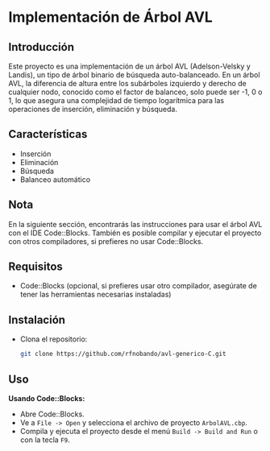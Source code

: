 # Implementación de Árbol AVL

## Introducción
Este proyecto es una implementación de un árbol AVL (Adelson-Velsky y Landis), un tipo de árbol binario de búsqueda auto-balanceado. En un árbol AVL, la diferencia de altura entre los subárboles izquierdo y derecho de cualquier nodo, conocido como el factor de balanceo, solo puede ser -1, 0 o 1, lo que asegura una complejidad de tiempo logarítmica para las operaciones de inserción, eliminación y búsqueda.

## Características
- Inserción
- Eliminación
- Búsqueda
- Balanceo automático

## Nota
En la siguiente sección, encontrarás las instrucciones para usar el árbol AVL con el IDE Code::Blocks. También es posible compilar y ejecutar el proyecto con otros compiladores, si prefieres no usar Code::Blocks.

## Requisitos
- Code::Blocks (opcional, si prefieres usar otro compilador, asegúrate de tener las herramientas necesarias instaladas)

## Instalación
- Clona el repositorio:
    ```sh
    git clone https://github.com/rfnobando/avl-generico-C.git
    ```

## Uso
**Usando Code::Blocks:**
- Abre Code::Blocks.
- Ve a `File -> Open` y selecciona el archivo de proyecto `ArbolAVL.cbp`.
- Compila y ejecuta el proyecto desde el menú `Build -> Build and Run` o con la tecla `F9`.

